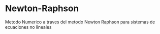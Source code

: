 # Newton-Raphson
Metodo Numerico a traves del metodo Newton Raphson para sistemas de ecuaciones no lineales
